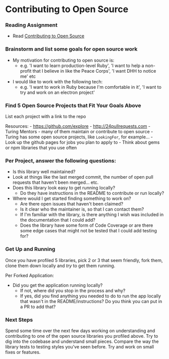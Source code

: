 # Contributing to Open Source

### Reading Assignment

- Read [Contributing to Open Source](https://gist.github.com/rrgayhart/72e5c2e4e0f0f50247bb)

### Brainstorm and list some goals for open source work
  - My motivation for contributing to open source is:
    - e.g. 'I want to learn production-level Ruby', 'I want to help a non-profit that I believe in like the Peace Corps', 'I want DHH to notice me' etc
  - I would like to work with the following tech:
    - e.g. 'I want to work in Ruby because I'm comfortable in it', 'I want to try and work on an electron project'

### Find 5 Open Source Projects that Fit Your Goals Above
  List each project with a link to the repo

  Resources:
    - https://github.com/explore
    - http://24pullrequests.com
    - Turing Mentors - many of them maintain or contribute to open source
    - Turing has some open source projects, like `LookingFor`, for example...
    - Look up the github pages for jobs you plan to apply to
    - Think about gems or npm libraries that you use often

### Per Project, answer the following questions:
  - Is this library well maintained?
   - Look at things like the last merged commit, the number of open pull requests that haven't been merged... etc.
 - Does this library look easy to get running locally?
   - Do they have instructions in the README to contribute or run locally?
 - Where would I get started finding something to work on?
   - Are there open issues that haven't been claimed?
   - Is it clear who the maintainer is, so that I can contact them?
   - If I'm familiar with the library, is there anything I wish was included in the documentation that I could add?
   - Does the library have some form of Code Coverage or are there some edge cases that might not be tested that I could add testing for?

### Get Up and Running

 Once you have profiled 5 libraries, pick 2 or 3 that seem friendly, fork them, clone them down locally and _try_ to get them running.

Per Forked Application:
  - Did you get the application running locally?
    - If not, where did you stop in the process and why?
    - If yes, did you find anything you needed to do to run the app locally that wasn't in the README/instructions? Do you think you can put in a PR to add that?

### Next Steps

Spend some time over the next few days working on understanding and contributing to one of the open source libraries you profiled above. Try to dig into the codebase and understand small pieces. Compare the way the library tests to testing styles you've seen before. Try and work on small fixes or features. 
